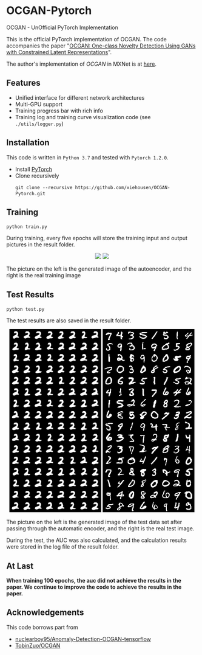# OCGAN-Pytorch
OCGAN - UnOfficial PyTorch Implementation

This is the official PyTorch implementation of OCGAN. The code accompanies the paper "[OCGAN: One-class Novelty Detection Using GANs with Constrained Latent Representations](http://openaccess.thecvf.com/content_CVPR_2019/papers/Perera_OCGAN_One-Class_Novelty_Detection_Using_GANs_With_Constrained_Latent_Representations_CVPR_2019_paper.pdf)".

The author's implementation of *OCGAN* in MXNet is at [here](https://github.com/PramuPerera/OCGAN).

## Features
* Unified interface for different network architectures
* Multi-GPU support
* Training progress bar with rich info
* Training log and training curve visualization code (see `./utils/logger.py`)

## Installation
This code is written in `Python 3.7` and tested with `Pytorch 1.2.0`.
* Install [PyTorch](http://pytorch.org/)
* Clone recursively
  ```
  git clone --recursive https://github.com/xiehousen/OCGAN-Pytorch.git
  ```

## Training
  ```
  python train.py
  ```
  During training, every five epochs will store the training input and output pictures in the result folder.

  <p align="center">
  <img src="https://github.com/xiehousen/OCGAN-Pytorch/blob/master/result/0002/train_dc_fake-2/fake_095.png">      <img src="https://github.com/xiehousen/OCGAN-Pytorch/blob/master/result/0002/train_dc_real-2/real_095.png">
</p>  
  
The picture on the left is the generated image of the autoencoder, and the right is the real training image
  
  
  ## Test Results
  ```
  python test.py
  ```
  The test results are also saved in the result folder.

  <p align="center">
  <img src="/result/0002/test_dc_fake-2/fake_01.png">      <img src="/result/0002/test_dc_real-2/real_01.png">
</p>  
  
The picture on the left is the generated image of the test data set after passing through the automatic encoder, and the right is the real test image.  

During the test, the AUC was also calculated, and the calculation results were stored in the log file of the result folder.


  ##  At Last
  **When training 100 epochs, the auc did not achieve the results in the paper. We continue to improve the code to achieve the results in the paper.**
  
  ## Acknowledgements
This code borrows part from
+ [nuclearboy95/Anomaly-Detection-OCGAN-tensorflow](https://github.com/nuclearboy95/Anomaly-Detection-OCGAN-tensorflow)
+ [TobinZuo/OCGAN](https://github.com/TobinZuo/OCGAN)
